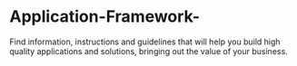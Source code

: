 # Application-Framework-
Find information, instructions and guidelines that will help you build high quality applications and solutions, bringing out the value of your business. 
